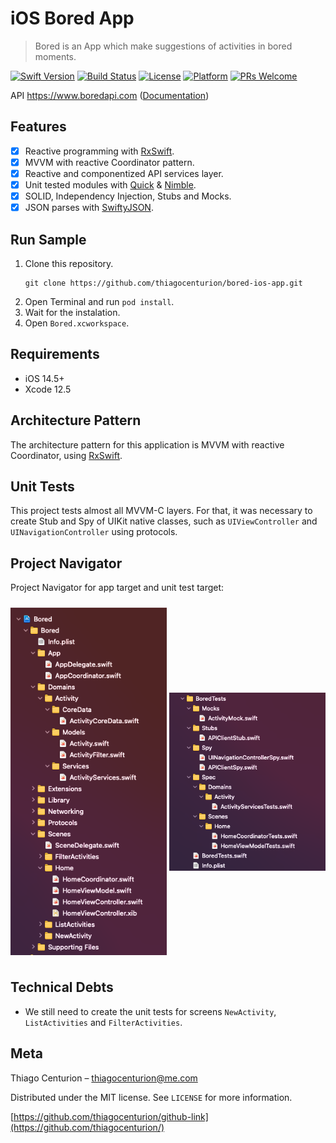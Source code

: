# iOS Bored App
> Bored is an App which make suggestions of activities in bored moments.

[![Swift Version][swift-image]][swift-url]
[![Build Status][travis-image]][travis-url]
[![License][license-image]][license-url]
[![Platform](https://img.shields.io/cocoapods/p/LFAlertController.svg?style=flat)](http://cocoapods.org/pods/LFAlertController)
[![PRs Welcome](https://img.shields.io/badge/PRs-welcome-brightgreen.svg?style=flat-square)](http://makeapullrequest.com)

API https://www.boredapi.com ([Documentation](https://www.boredapi.com/documentation))

## Features

- [x] Reactive programming with [RxSwift](https://github.com/ReactiveX/RxSwift).
- [x] MVVM with reactive Coordinator pattern.
- [x] Reactive and componentized API services layer.
- [x] Unit tested modules with [Quick](https://github.com/Quick/Quick) & [Nimble](https://github.com/Quick/Nimble).
- [x] SOLID, Independency Injection, Stubs and Mocks.
- [x] JSON parses with [SwiftyJSON](https://github.com/SwiftyJSON/SwiftyJSON).

## Run Sample 
1. Clone this repository.
    ```
    git clone https://github.com/thiagocenturion/bored-ios-app.git
    ```
2. Open Terminal and run `pod install`.
3. Wait for the instalation.
4. Open `Bored.xcworkspace`.

## Requirements

- iOS 14.5+
- Xcode 12.5

## Architecture Pattern
The architecture pattern for this application is MVVM with reactive Coordinator, using [RxSwift](https://github.com/ReactiveX/RxSwift).

## Unit Tests
This project tests almost all MVVM-C layers. For that, it was necessary to create Stub and Spy of UIKit native classes, such as `UIViewController` and `UINavigationController` using protocols.

## Project Navigator
Project Navigator for app target and unit test target:

[<img src="/Images/project_navigator_app.png" align="center" width="250" hspace="0" vspace="10">](/Images/project_navigator_app.png)
[<img src="/Images/project_navigator_tests.png" align="center" width="250" hspace="0" vspace="10">](/Images/project_navigator_tests.png)

## Technical Debts
* We still need to create the unit tests for screens `NewActivity`, `ListActivities` and `FilterActivities`. 

## Meta

Thiago Centurion – thiagocenturion@me.com

Distributed under the MIT license. See ``LICENSE`` for more information.

[https://github.com/thiagocenturion/github-link](https://github.com/thiagocenturion/)

[swift-image]:https://img.shields.io/badge/swift-3.0-orange.svg
[swift-url]: https://swift.org/
[license-image]: https://img.shields.io/badge/License-MIT-blue.svg
[license-url]: LICENSE
[travis-image]: https://img.shields.io/travis/dbader/node-datadog-metrics/master.svg?style=flat-square
[travis-url]: https://travis-ci.org/dbader/node-datadog-metrics
[codebeat-image]: https://codebeat.co/badges/c19b47ea-2f9d-45df-8458-b2d952fe9dad
[codebeat-url]: https://codebeat.co/projects/github-com-vsouza-awesomeios-com
